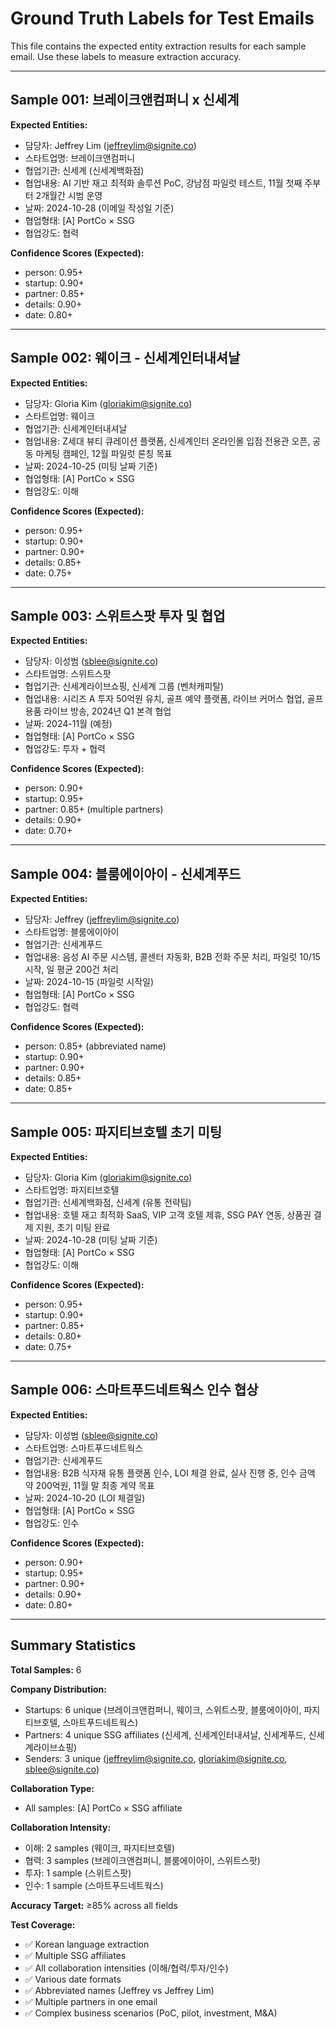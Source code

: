# Ground Truth Labels for Test Emails

This file contains the expected entity extraction results for each sample email. Use these labels to measure extraction accuracy.

---

## Sample 001: 브레이크앤컴퍼니 x 신세계

**Expected Entities:**
- 담당자: Jeffrey Lim (jeffreylim@signite.co)
- 스타트업명: 브레이크앤컴퍼니
- 협업기관: 신세계 (신세계백화점)
- 협업내용: AI 기반 재고 최적화 솔루션 PoC, 강남점 파일럿 테스트, 11월 첫째 주부터 2개월간 시범 운영
- 날짜: 2024-10-28 (이메일 작성일 기준)
- 협업형태: [A] PortCo × SSG
- 협업강도: 협력

**Confidence Scores (Expected):**
- person: 0.95+
- startup: 0.90+
- partner: 0.85+
- details: 0.90+
- date: 0.80+

---

## Sample 002: 웨이크 - 신세계인터내셔날

**Expected Entities:**
- 담당자: Gloria Kim (gloriakim@signite.co)
- 스타트업명: 웨이크
- 협업기관: 신세계인터내셔날
- 협업내용: Z세대 뷰티 큐레이션 플랫폼, 신세계인터 온라인몰 입점 전용관 오픈, 공동 마케팅 캠페인, 12월 파일럿 론칭 목표
- 날짜: 2024-10-25 (미팅 날짜 기준)
- 협업형태: [A] PortCo × SSG
- 협업강도: 이해

**Confidence Scores (Expected):**
- person: 0.95+
- startup: 0.90+
- partner: 0.90+
- details: 0.85+
- date: 0.75+

---

## Sample 003: 스위트스팟 투자 및 협업

**Expected Entities:**
- 담당자: 이성범 (sblee@signite.co)
- 스타트업명: 스위트스팟
- 협업기관: 신세계라이브쇼핑, 신세계 그룹 (벤처캐피탈)
- 협업내용: 시리즈 A 투자 50억원 유치, 골프 예약 플랫폼, 라이브 커머스 협업, 골프용품 라이브 방송, 2024년 Q1 본격 협업
- 날짜: 2024-11월 (예정)
- 협업형태: [A] PortCo × SSG
- 협업강도: 투자 + 협력

**Confidence Scores (Expected):**
- person: 0.90+
- startup: 0.95+
- partner: 0.85+ (multiple partners)
- details: 0.90+
- date: 0.70+

---

## Sample 004: 블룸에이아이 - 신세계푸드

**Expected Entities:**
- 담당자: Jeffrey (jeffreylim@signite.co)
- 스타트업명: 블룸에이아이
- 협업기관: 신세계푸드
- 협업내용: 음성 AI 주문 시스템, 콜센터 자동화, B2B 전화 주문 처리, 파일럿 10/15 시작, 일 평균 200건 처리
- 날짜: 2024-10-15 (파일럿 시작일)
- 협업형태: [A] PortCo × SSG
- 협업강도: 협력

**Confidence Scores (Expected):**
- person: 0.85+ (abbreviated name)
- startup: 0.90+
- partner: 0.90+
- details: 0.85+
- date: 0.85+

---

## Sample 005: 파지티브호텔 초기 미팅

**Expected Entities:**
- 담당자: Gloria Kim (gloriakim@signite.co)
- 스타트업명: 파지티브호텔
- 협업기관: 신세계백화점, 신세계 (유통 전략팀)
- 협업내용: 호텔 재고 최적화 SaaS, VIP 고객 호텔 제휴, SSG PAY 연동, 상품권 결제 지원, 초기 미팅 완료
- 날짜: 2024-10-28 (미팅 날짜 기준)
- 협업형태: [A] PortCo × SSG
- 협업강도: 이해

**Confidence Scores (Expected):**
- person: 0.95+
- startup: 0.90+
- partner: 0.85+
- details: 0.80+
- date: 0.75+

---

## Sample 006: 스마트푸드네트웍스 인수 협상

**Expected Entities:**
- 담당자: 이성범 (sblee@signite.co)
- 스타트업명: 스마트푸드네트웍스
- 협업기관: 신세계푸드
- 협업내용: B2B 식자재 유통 플랫폼 인수, LOI 체결 완료, 실사 진행 중, 인수 금액 약 200억원, 11월 말 최종 계약 목표
- 날짜: 2024-10-20 (LOI 체결일)
- 협업형태: [A] PortCo × SSG
- 협업강도: 인수

**Confidence Scores (Expected):**
- person: 0.90+
- startup: 0.95+
- partner: 0.90+
- details: 0.90+
- date: 0.80+

---

## Summary Statistics

**Total Samples:** 6

**Company Distribution:**
- Startups: 6 unique (브레이크앤컴퍼니, 웨이크, 스위트스팟, 블룸에이아이, 파지티브호텔, 스마트푸드네트웍스)
- Partners: 4 unique SSG affiliates (신세계, 신세계인터내셔날, 신세계푸드, 신세계라이브쇼핑)
- Senders: 3 unique (jeffreylim@signite.co, gloriakim@signite.co, sblee@signite.co)

**Collaboration Type:**
- All samples: [A] PortCo × SSG affiliate

**Collaboration Intensity:**
- 이해: 2 samples (웨이크, 파지티브호텔)
- 협력: 3 samples (브레이크앤컴퍼니, 블룸에이아이, 스위트스팟)
- 투자: 1 sample (스위트스팟)
- 인수: 1 sample (스마트푸드네트웍스)

**Accuracy Target:** ≥85% across all fields

**Test Coverage:**
- ✅ Korean language extraction
- ✅ Multiple SSG affiliates
- ✅ All collaboration intensities (이해/협력/투자/인수)
- ✅ Various date formats
- ✅ Abbreviated names (Jeffrey vs Jeffrey Lim)
- ✅ Multiple partners in one email
- ✅ Complex business scenarios (PoC, pilot, investment, M&A)
